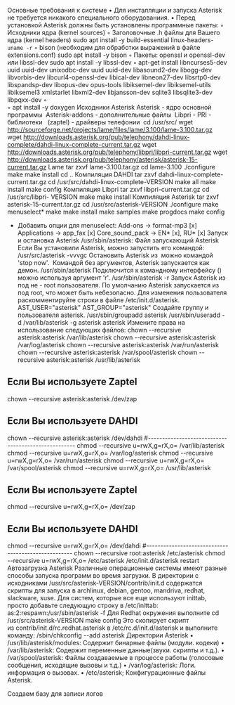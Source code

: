 Основные требования к системе
    • Для инсталляции и запуска Asterisk не требуется никакого специального оборудованиия.
    • Перед установкой Asterisk должны быть установлены программные пакеты:
        ◦ Исходники ядра (kernel sources)
        ◦ Заголовочные .h файлы для Вашего ядра (kernel headers)
          sudo apt install -y build-essential linux-headers-`uname -r`
        ◦ bison (необходим для обработки выражений в файле extensions.conf)
          sudo apt install -y bison
        ◦ Пакеты: openssl и openssl-dev или libssl-dev
          sudo apt install -y libssl-dev
        ◦ apt-get install libncurses5-dev uuid uuid-dev unixodbc-dev uuid uuid-dev libasound2-dev libogg-dev libvorbis-dev libcurl4-openssl-dev libical-dev libneon27-dev libsrtp0-dev libspandsp-dev libopus-dev opus-tools libiksemel-dev libiksemel-utils libiksemel3 xmlstarlet libxml2-dev libjansson-dev sqlite3 libsqlite3-dev libpqxx-dev
        ◦  
        ◦ apt install -y doxygen
Исходники Asterisk
Asterisk - ядро основной программы 
Asterisk-addons - дополнительные файлы 
Libpri - PRI - библиотеки 
 (zaptel) - драйверы телефонии 
cd /usr/src/
wget http://sourceforge.net/projects/lame/files/lame/3.100/lame-3.100.tar.gz
wget http://downloads.asterisk.org/pub/telephony/dahdi-linux-complete/dahdi-linux-complete-current.tar.gz
wget http://downloads.asterisk.org/pub/telephony/libpri/libpri-current.tar.gz
wget http://downloads.asterisk.org/pub/telephony/asterisk/asterisk-15-current.tar.gz
Lame
   tar zxvf lame-3.100.tar.gz
   cd lame-3.100
   ./configure
   make
   make install
   cd ..
Компиляция DAHDI
tar zxvf dahdi-linux-complete-current.tar.gz
cd /usr/src/dahdi-linux-complete-VERSION
make all
make install
make config
Компиляция Libpri
tar zxvf libpri-current.tar.gz
cd /usr/src/libpri- VERSION
make
make install
Компиляция Asterisk
tar zxvf asterisk-15-current.tar.gz
cd /usr/src/asterisk-VERSION
./configure
make menuselect*
make
make install
make samples
make progdocs
make config


* Добавить опции для menuselect:
Add-ons → format-mp3 [x]
Applications → app_fax [x]
Core_sound_pack → EN* [x], RU* [x]
Запуск и остановка Asterisk
/usr/sbin/asterisk: Файл запускающий Asterisk 
Если Вы установили Asterisk, можно запустить его командой:
 /usr/src/asterisk -vvvgc
Остановить Asterisk из  можно командой 'stop now'. 
Командой без аргументов, Asterisk запускается как демон.
 /usr/sbin/asterisk 
Подключится к командному интерфейсу () можно используя аргумент 'r'.
 /usr/sbin/asterisk -r
Запуск Asterisk из под не - root пользователя. По умолчанию Asterisk запускается из под root, что может быть небезопасно. Для изменения пользователя раскомментируйте строки в файле /etc/init.d/asterisk.
AST_USER="asterisk"
AST_GROUP="asterisk"
Создайте группу и пользователя asterisk.
/usr/sbin/groupadd asterisk 
/usr/sbin/useradd -d /var/lib/asterisk -g asterisk asterisk 
Измените права на использование следующих файлов:
chown --recursive asterisk:asterisk /var/lib/asterisk
chown --recursive asterisk:asterisk /var/log/asterisk
chown --recursive asterisk:asterisk /var/run/asterisk
chown --recursive asterisk:asterisk /var/spool/asterisk
chown --recursive asterisk:asterisk /usr/lib/asterisk
## Если Вы используете Zaptel
chown --recursive asterisk:asterisk /dev/zap
## Если Вы используете DAHDI
chown --recursive asterisk:asterisk /dev/dahdi
#----------------------------------------------------
chmod --recursive u=rwX,g=rX,o= /var/lib/asterisk
chmod --recursive u=rwX,g=rX,o= /var/log/asterisk
chmod --recursive u=rwX,g=rX,o= /var/run/asterisk
chmod --recursive u=rwX,g=rX,o= /var/spool/asterisk
chmod --recursive u=rwX,g=rX,o= /usr/lib/asterisk
## Если Вы используете Zaptel
chmod --recursive u=rwX,g=rX,o= /dev/zap
##  Если Вы используете DAHDI
chmod --recursive u=rwX,g=rX,o= /dev/dahdi
#----------------------------------------------------
chown --recursive root:asterisk /etc/asterisk
chmod --recursive u=rwX,g=rX,o= /etc/asterisk 
/etc/init.d/asterisk restart 
Автозагрузка Asterisk
Различные операционные системы имеют разные способы запуска программ во время загрузки. В директории с исходниками /usr/src/asterisk-VERSION/contrib/init.d содержатся скрипты для запуска в archlinux, debian, gentoo, mandriva, redhat, slackware, suse.
Для систем, которые все еще используют inittab, просто добавьте следующую строку в /etc/inittab:
as:2:respawn:/usr/sbin/asterisk -f 
Для Redhat окружения выполните
cd /usr/src/asterisk-VERSION
make config
Это скопирует скрипт из contrib/init.d/rc.redhat.asterisk в /etc/rc.d/init.d/asterisk и выполните команду:
/sbin/chkconfig --add asterisk 
Директории Asterisk
    • /usr/lib/asterisk/modules: Содержит бинарные файлы (модули. кодеки)
    • /var/lib/asterisk: Содержит переменные данные(звуки. скрипты и т.д.).
    • /var/spool/asterisk: Файлы создаваемые в процессе работы (голосовые сообщения, исходящие вызовы и т.д.)
    • /var/log/asterisk: Логи. информация о вызовах.
    • /etc/asterisk; Конфигурационные файлы Asterisk.


Создаем базу для записи логов
